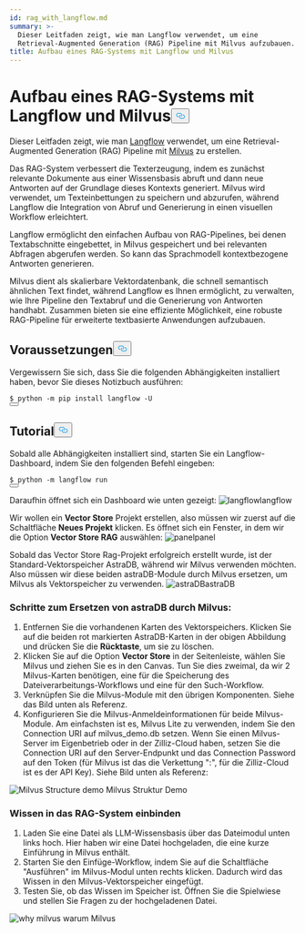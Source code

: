 ```yaml
---
id: rag_with_langflow.md
summary: >-
  Dieser Leitfaden zeigt, wie man Langflow verwendet, um eine
  Retrieval-Augmented Generation (RAG) Pipeline mit Milvus aufzubauen.
title: Aufbau eines RAG-Systems mit Langflow und Milvus
---
```

<h1 id="Building-a-RAG-System-Using-Langflow-with-Milvus" class="common-anchor-header">Aufbau eines RAG-Systems mit Langflow und Milvus<button data-href="#Building-a-RAG-System-Using-Langflow-with-Milvus" class="anchor-icon" translate="no">
      <svg translate="no"
        aria-hidden="true"
        focusable="false"
        height="20"
        version="1.1"
        viewBox="0 0 16 16"
        width="16"
      >
        <path
          fill="#0092E4"
          fill-rule="evenodd"
          d="M4 9h1v1H4c-1.5 0-3-1.69-3-3.5S2.55 3 4 3h4c1.45 0 3 1.69 3 3.5 0 1.41-.91 2.72-2 3.25V8.59c.58-.45 1-1.27 1-2.09C10 5.22 8.98 4 8 4H4c-.98 0-2 1.22-2 2.5S3 9 4 9zm9-3h-1v1h1c1 0 2 1.22 2 2.5S13.98 12 13 12H9c-.98 0-2-1.22-2-2.5 0-.83.42-1.64 1-2.09V6.25c-1.09.53-2 1.84-2 3.25C6 11.31 7.55 13 9 13h4c1.45 0 3-1.69 3-3.5S14.5 6 13 6z"
        ></path>
      </svg>
    </button></h1><p>Dieser Leitfaden zeigt, wie man <a href="https://www.langflow.org/">Langflow</a> verwendet, um eine Retrieval-Augmented Generation (RAG) Pipeline mit <a href="https://milvus.io/">Milvus</a> zu erstellen.</p>
<p>Das RAG-System verbessert die Texterzeugung, indem es zunächst relevante Dokumente aus einer Wissensbasis abruft und dann neue Antworten auf der Grundlage dieses Kontexts generiert. Milvus wird verwendet, um Texteinbettungen zu speichern und abzurufen, während Langflow die Integration von Abruf und Generierung in einen visuellen Workflow erleichtert.</p>
<p>Langflow ermöglicht den einfachen Aufbau von RAG-Pipelines, bei denen Textabschnitte eingebettet, in Milvus gespeichert und bei relevanten Abfragen abgerufen werden. So kann das Sprachmodell kontextbezogene Antworten generieren.</p>
<p>Milvus dient als skalierbare Vektordatenbank, die schnell semantisch ähnlichen Text findet, während Langflow es Ihnen ermöglicht, zu verwalten, wie Ihre Pipeline den Textabruf und die Generierung von Antworten handhabt. Zusammen bieten sie eine effiziente Möglichkeit, eine robuste RAG-Pipeline für erweiterte textbasierte Anwendungen aufzubauen.</p>
<h2 id="Prerequisites" class="common-anchor-header">Voraussetzungen<button data-href="#Prerequisites" class="anchor-icon" translate="no">
      <svg translate="no"
        aria-hidden="true"
        focusable="false"
        height="20"
        version="1.1"
        viewBox="0 0 16 16"
        width="16"
      >
        <path
          fill="#0092E4"
          fill-rule="evenodd"
          d="M4 9h1v1H4c-1.5 0-3-1.69-3-3.5S2.55 3 4 3h4c1.45 0 3 1.69 3 3.5 0 1.41-.91 2.72-2 3.25V8.59c.58-.45 1-1.27 1-2.09C10 5.22 8.98 4 8 4H4c-.98 0-2 1.22-2 2.5S3 9 4 9zm9-3h-1v1h1c1 0 2 1.22 2 2.5S13.98 12 13 12H9c-.98 0-2-1.22-2-2.5 0-.83.42-1.64 1-2.09V6.25c-1.09.53-2 1.84-2 3.25C6 11.31 7.55 13 9 13h4c1.45 0 3-1.69 3-3.5S14.5 6 13 6z"
        ></path>
      </svg>
    </button></h2><p>Vergewissern Sie sich, dass Sie die folgenden Abhängigkeiten installiert haben, bevor Sie dieses Notizbuch ausführen:</p>
<pre><code translate="no" class="language-shell">$ python -m pip install langflow -U
<button class="copy-code-btn"></button></code></pre>
<h2 id="Tutorial" class="common-anchor-header">Tutorial<button data-href="#Tutorial" class="anchor-icon" translate="no">
      <svg translate="no"
        aria-hidden="true"
        focusable="false"
        height="20"
        version="1.1"
        viewBox="0 0 16 16"
        width="16"
      >
        <path
          fill="#0092E4"
          fill-rule="evenodd"
          d="M4 9h1v1H4c-1.5 0-3-1.69-3-3.5S2.55 3 4 3h4c1.45 0 3 1.69 3 3.5 0 1.41-.91 2.72-2 3.25V8.59c.58-.45 1-1.27 1-2.09C10 5.22 8.98 4 8 4H4c-.98 0-2 1.22-2 2.5S3 9 4 9zm9-3h-1v1h1c1 0 2 1.22 2 2.5S13.98 12 13 12H9c-.98 0-2-1.22-2-2.5 0-.83.42-1.64 1-2.09V6.25c-1.09.53-2 1.84-2 3.25C6 11.31 7.55 13 9 13h4c1.45 0 3-1.69 3-3.5S14.5 6 13 6z"
        ></path>
      </svg>
    </button></h2><p>Sobald alle Abhängigkeiten installiert sind, starten Sie ein Langflow-Dashboard, indem Sie den folgenden Befehl eingeben:</p>
<pre><code translate="no" class="language-shell">$ python -m langflow run
<button class="copy-code-btn"></button></code></pre>
<p>Daraufhin öffnet sich ein Dashboard wie unten gezeigt: <span class="img-wrapper"> <img translate="no" src="/docs/v2.5.x/assets/langflow_dashboard_start.png" alt="langflow" class="doc-image" id="langflow" /><span>langflow</span> </span></p>
<p>Wir wollen ein <strong>Vector Store</strong> Projekt erstellen, also müssen wir zuerst auf die Schaltfläche <strong>Neues Projekt</strong> klicken. Es öffnet sich ein Fenster, in dem wir die Option <strong>Vector Store RAG</strong> auswählen: <span class="img-wrapper"> <img translate="no" src="/docs/v2.5.x/assets/langflow_dashboard_new_project.png" alt="panel" class="doc-image" id="panel" /><span>panel</span> </span></p>
<p>Sobald das Vector Store Rag-Projekt erfolgreich erstellt wurde, ist der Standard-Vektorspeicher AstraDB, während wir Milvus verwenden möchten. Also müssen wir diese beiden astraDB-Module durch Milvus ersetzen, um Milvus als Vektorspeicher zu verwenden. <span class="img-wrapper"> <img translate="no" src="/docs/v2.5.x/assets/langflow_default_structure.png" alt="astraDB" class="doc-image" id="astradb" /><span>astraDB</span> </span></p>
<h3 id="Steps-to-replace-astraDB-with-Milvus" class="common-anchor-header">Schritte zum Ersetzen von astraDB durch Milvus:</h3><ol>
<li>Entfernen Sie die vorhandenen Karten des Vektorspeichers. Klicken Sie auf die beiden rot markierten AstraDB-Karten in der obigen Abbildung und drücken Sie die <strong>Rücktaste</strong>, um sie zu löschen.</li>
<li>Klicken Sie auf die Option <strong>Vector Store</strong> in der Seitenleiste, wählen Sie Milvus und ziehen Sie es in den Canvas. Tun Sie dies zweimal, da wir 2 Milvus-Karten benötigen, eine für die Speicherung des Dateiverarbeitungs-Workflows und eine für den Such-Workflow.</li>
<li>Verknüpfen Sie die Milvus-Module mit den übrigen Komponenten. Siehe das Bild unten als Referenz.</li>
<li>Konfigurieren Sie die Milvus-Anmeldeinformationen für beide Milvus-Module. Am einfachsten ist es, Milvus Lite zu verwenden, indem Sie den Connection URI auf milvus_demo.db setzen. Wenn Sie einen Milvus-Server im Eigenbetrieb oder in der Zilliz-Cloud haben, setzen Sie die Connection URI auf den Server-Endpunkt und das Connection Password auf den Token (für Milvus ist das die Verkettung &quot;<username>:<password>&quot;, für die Zilliz-Cloud ist es der API Key). Siehe Bild unten als Referenz:</li>
</ol>
<p>
  
   <span class="img-wrapper"> <img translate="no" src="/docs/v2.5.x/assets/langflow_milvus_structure.png" alt="Milvus Structure demo" class="doc-image" id="milvus-structure-demo" />
   </span> <span class="img-wrapper"> <span>Milvus Struktur Demo</span> </span></p>
<h3 id="Embed-knowledge-into-the-RAG-system" class="common-anchor-header">Wissen in das RAG-System einbinden</h3><ol>
<li>Laden Sie eine Datei als LLM-Wissensbasis über das Dateimodul unten links hoch. Hier haben wir eine Datei hochgeladen, die eine kurze Einführung in Milvus enthält.</li>
<li>Starten Sie den Einfüge-Workflow, indem Sie auf die Schaltfläche "Ausführen" im Milvus-Modul unten rechts klicken. Dadurch wird das Wissen in den Milvus-Vektorspeicher eingefügt.</li>
<li>Testen Sie, ob das Wissen im Speicher ist. Öffnen Sie die Spielwiese und stellen Sie Fragen zu der hochgeladenen Datei.</li>
</ol>
<p>
  
   <span class="img-wrapper"> <img translate="no" src="/docs/v2.5.x/assets/langflow_why_milvus.png" alt="why milvus" class="doc-image" id="why-milvus" />
   </span> <span class="img-wrapper"> <span>warum Milvus</span> </span></p>

